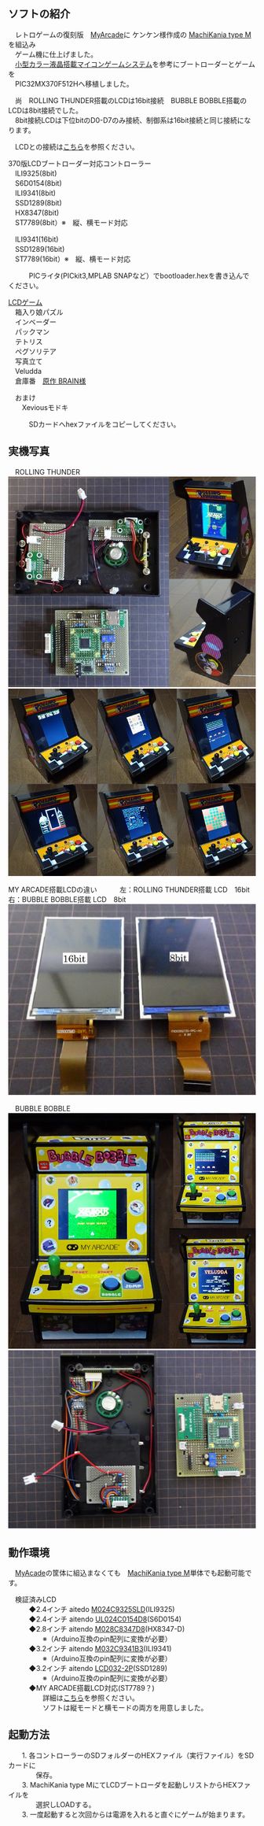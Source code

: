 ## ソフトの紹介  
　レトロゲームの復刻版　[MyArcade](https://www.myarcadegaming.com/)に  ケンケン様作成の [MachiKania type M](http://www.ze.em-net.ne.jp/~kenken/machikania/typem.html)を組込み  
 　ゲーム機に仕上げました。  
　[小型カラー液晶搭載マイコンゲームシステム](http://www.ze.em-net.ne.jp/~kenken/lcdgame/index.html)を参考にブートローダーとゲームを  
　PIC32MX370F512Hへ移植しました。  

　尚　ROLLING THUNDER搭載のLCDは16bit接続　BUBBLE BOBBLE搭載のLCDは8bit接続でした。  
　8bit接続LCDは下位bitのD0-D7のみ接続、制御系は16bit接続と同じ接続になります。  
  
　LCDとの接続は[こちら](https://github.com/dozan5/MachiKania_M_Xevious_lcd)を参照ください。  
 
370版LCDブートローダー対応コントローラー  
　ILI9325(8bit)  
　S6D0154(8bit)  
　ILI9341(8bit)  
　SSD1289(8bit)  
　HX8347(8bit)  
　ST7789(8bit）※　縦、横モード対応   

　ILI9341(16bit)  
　SSD1289(16bit)  
　ST7789(16bit）※　縦、横モード対応  

　　　PICライタ(PICkit3,MPLAB SNAPなど）でbootloader.hexを書き込んでください。  

[LCDゲーム](http://www.ze.em-net.ne.jp/~kenken/lcdgame/index.html)  
　箱入り娘パズル  
　インベーダー  
　パックマン  
　テトリス  
　ペグソリテア  
　写真立て  
　Veludda  
　倉庫番　[原作 BRAIN様](http://braincell.synapse-blog.jp/cell/)  

　おまけ  
　　Xeviousモドキ  
 
 　　　SDカードへhexファイルをコピーしてください。  

## 実機写真   
　ROLLING THUNDER  
![](My1.jpg)  
![](My2.jpg)  

MY ARCADE搭載LCDの違い　　
　左：ROLLING THUNDER搭載 LCD　16bit　右：BUBBLE BOBBLE搭載 LCD　8bit  
![](My3.jpg)  

　BUBBLE BOBBLE  
![](My4.jpg)  
![](My5.jpg)  

## 動作環境  
　[MyAcade](https://www.myarcadegaming.com/)の筐体に組込まなくても　[MachiKania type M](http://www.ze.em-net.ne.jp/~kenken/machikania/typem.html)単体でも起動可能です。  
 
　検証済みLCD  
　　　◆2.4インチ aitedo [M024C9325SLD](https://www.aitendo.com/product/15381 )(ILI9325)  
　　　◆2.4インチ aitendo [UL024C0154D8](https://www.aitendo.com/product/16104)(S6D0154)  
　　　◆2.8インチ aitendo [M028C8347D8](https://www.aitendo.com/product/10942)(HX8347-D)  
　　　　　※（Arduino互換のpin配列に変換が必要）  
　　　◆3.2インチ aitendo [M032C9341B3](https://www.aitendo.com/product/11138)(ILI9341)  
　　　　　※（Arduino互換のpin配列に変換が必要）  
　　　◆3.2インチ aitendo [LCD032-2P](https://www.aitendo.com/product/13748)(SSD1289)  
　　　　　※（Arduino互換のpin配列に変換が必要）  
　　　◆MY ARCADE搭載LCD対応(ST7789？)  
　　　　　詳細は[こちら](https://github.com/dozan5/MachiKania_M_Xevious_lcd)を参照ください。  
　　　　　ソフトは縦モードと横モードの両方を用意しました。  

## 起動方法
　　1. 各コントローラーのSDフォルダーのHEXファイル（実行ファイル）をSDカードに  
　　　　保存。  
　　3. MachiKania type MにてLCDブートローダを起動しリストからHEXファイルを  
　　　　選択しLOADする。  
　　3. 一度起動すると次回からは電源を入れると直ぐにゲームが始まります。 
